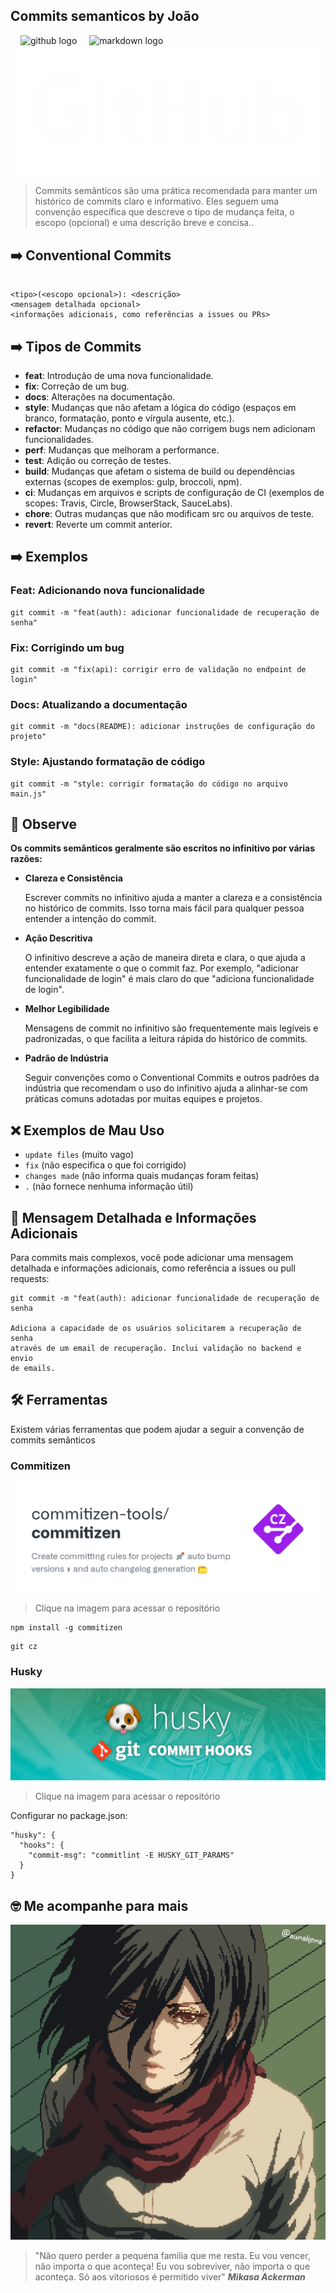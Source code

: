 ## Commits semanticos by João

<div align="left">
  <img width="12" />
  <img src="https://skillicons.dev/icons?i=github" height="40" alt="github logo"  />
  <img width="12" />
  <img src="https://skillicons.dev/icons?i=md" height="40" alt="markdown logo"  />
</div>

<img src="./imgs/github_png.png" alt="cover">

> Commits semânticos são uma prática recomendada para manter um histórico de commits claro e informativo. Eles seguem uma convenção específica que descreve o tipo de mudança feita, o escopo (opcional) e uma descrição breve e concisa..

## ➡️ Conventional Commits

```

<tipo>(<escopo opcional>): <descrição>
<mensagem detalhada opcional>
<informações adicionais, como referências a issues ou PRs>

```

## ➡️ Tipos de Commits

<ul>
  <li><strong>feat</strong>: Introdução de uma nova funcionalidade.</li>
  <li><strong>fix</strong>: Correção de um bug.</li>
  <li><strong>docs</strong>: Alterações na documentação.</li>
  <li><strong>style</strong>: Mudanças que não afetam a lógica do código (espaços em branco, formatação, ponto e vírgula ausente, etc.).</li>
  <li><strong>refactor</strong>: Mudanças no código que não corrigem bugs nem adicionam funcionalidades.</li>
  <li><strong>perf</strong>: Mudanças que melhoram a performance.</li>
  <li><strong>test</strong>: Adição ou correção de testes.</li>
  <li><strong>build</strong>: Mudanças que afetam o sistema de build ou dependências externas (scopes de exemplos: gulp, broccoli, npm).</li>
  <li><strong>ci</strong>: Mudanças em arquivos e scripts de configuração de CI (exemplos de scopes: Travis, Circle, BrowserStack, SauceLabs).</li>
  <li><strong>chore</strong>: Outras mudanças que não modificam src ou arquivos de teste.</li>
  <li><strong>revert</strong>: Reverte um commit anterior.</li>
</ul>

## ➡️ Exemplos

### Feat: Adicionando nova funcionalidade

```
git commit -m "feat(auth): adicionar funcionalidade de recuperação de senha"
```

### Fix: Corrigindo um bug

```
git commit -m "fix(api): corrigir erro de validação no endpoint de login"
```

### Docs: Atualizando a documentação

```
git commit -m "docs(README): adicionar instruções de configuração do projeto"
```

### Style: Ajustando formatação de código

```
git commit -m "style: corrigir formatação do código no arquivo main.js"
```

## 👀 Observe

<strong>Os commits semânticos geralmente são escritos no infinitivo por várias razões:</strong>

<ul>
  <li><strong>Clareza e Consistência</strong>
    <p>Escrever commits no infinitivo ajuda a manter a clareza e a consistência no histórico de commits. Isso torna mais fácil para qualquer pessoa entender a intenção do commit.</p>
  </li>
  <li><strong>Ação Descritiva</strong>
    <p>O infinitivo descreve a ação de maneira direta e clara, o que ajuda a entender exatamente o que o commit faz. Por exemplo, "adicionar funcionalidade de login" é mais claro do que "adiciona funcionalidade de login".</p>
  </li>
  <li><strong>Melhor Legibilidade</strong>
    <p>Mensagens de commit no infinitivo são frequentemente mais legíveis e padronizadas, o que facilita a leitura rápida do histórico de commits.</p>
  </li>
  <li><strong>Padrão de Indústria</strong>
    <p>Seguir convenções como o Conventional Commits e outros padrões da indústria que recomendam o uso do infinitivo ajuda a alinhar-se com práticas comuns adotadas por muitas equipes e projetos.</p>
  </li>
</ul>

## ❌ Exemplos de Mau Uso

<ul>
  <li><code>update files</code> (muito vago)</li>
  <li><code>fix</code> (não especifica o que foi corrigido)</li>
  <li><code>changes made</code> (não informa quais mudanças foram feitas)</li>
  <li><code>.</code> (não fornece nenhuma informação útil)</li>
</ul>

## 📝 Mensagem Detalhada e Informações Adicionais

<p>
Para commits mais complexos, você pode adicionar uma mensagem detalhada e informações adicionais, como referência a issues ou pull requests:</p>

```
git commit -m "feat(auth): adicionar funcionalidade de recuperação de senha

Adiciona a capacidade de os usuários solicitarem a recuperação de senha
através de um email de recuperação. Inclui validação no backend e envio
de emails.
```

## 🛠️ Ferramentas

<p>Existem várias ferramentas que podem ajudar a seguir a convenção de commits semânticos</p>

### Commitizen

<a href="https://github.com/commitizen/cz-cli"><img src="./imgs/commitizen.png" alt="..commitizen"></a>

> Clique na imagem para acessar o repositório

```
npm install -g commitizen
```

```
git cz
```

### Husky

<a href="https://typicode.github.io/husky/"><img src="./imgs/husky.jpg" alt="..husky"></a>

> Clique na imagem para acessar o repositório

<p>Configurar no package.json:</p>

```
"husky": {
  "hooks": {
    "commit-msg": "commitlint -E HUSKY_GIT_PARAMS"
  }
}
```

## 🤓 Me acompanhe para mais

<img src="./imgs/myicon.png" alt="...">

> "Não quero perder a pequena família que me resta. Eu vou vencer, não importa o que aconteça! Eu vou sobreviver, não importa o que aconteça. Só aos vitoriosos é permitido viver"
> ___Mikasa Ackerman___
